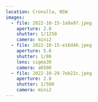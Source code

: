 ```yaml
---
location: Cronulla, NSW
images:
  - file: 2022-10-15-1a9a97.jpeg
    aperture: 2.8
    shutter: 1/1250
    camera: mini2
  - file: 2022-10-15-e16d46.jpeg
    aperture: 5.6
    shutter: 1/80
    lens: sigma30
    camera: a6500
  - file: 2022-10-29-7eb22c.jpeg
    aperture: 2.8
    shutter: 1/500
    camera: mini2
---
```

